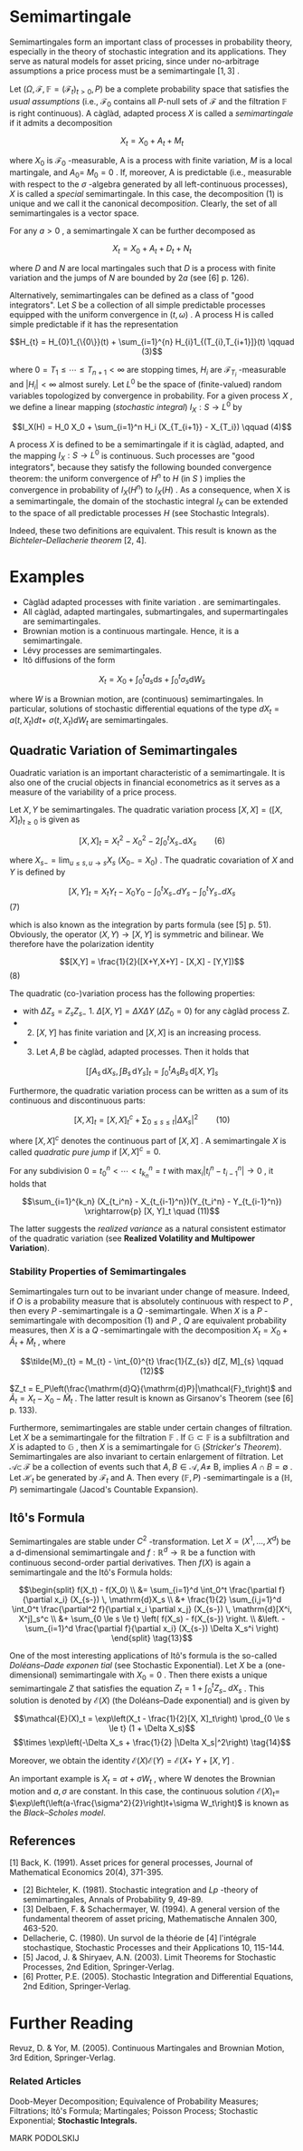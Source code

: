 # Semimartingale

Semimartingales form an important class of processes in probability theory, especially in the theory of stochastic integration and its applications. They serve as natural models for asset pricing, since under no-arbitrage assumptions a price process must be a semimartingale  $[1, 3]$ .

Let  $(\Omega, \mathcal{F}, \mathbb{F} = (\mathcal{F}_t)_{t>0}, P)$  be a complete probability space that satisfies the *usual assumptions* (i.e.,  $\mathcal{F}_0$  contains all *P*-null sets of  $\mathcal{F}$  and the filtration  $\mathbb{F}$ is right continuous). A càglàd, adapted process  $X$  is called a *semimartingale* if it admits a decomposition

$$X_t = X_0 + A_t + M_t \tag{1}$$

where  $X_0$  is  $\mathcal{F}_0$ -measurable, A is a process with finite variation, *M* is a local martingale, and  $A_0 =$  $M_0 = 0$ . If, moreover, A is predictable (i.e., measurable with respect to the  $\sigma$ -algebra generated by all left-continuous processes),  $X$  is called a *special* semimartingale. In this case, the decomposition (1) is unique and we call it the canonical decomposi*tion*. Clearly, the set of all semimartingales is a vector space.

For any  $a > 0$ , a semimartingale X can be further decomposed as

$$X_t = X_0 + A_t + D_t + N_t \tag{2}$$

where  $D$  and  $N$  are local martingales such that  $D$  is a process with finite variation and the jumps of  $N$  are bounded by  $2a$  (see [6] p. 126).

Alternatively, semimartingales can be defined as a class of "good integrators". Let  $S$  be a collection of all simple predictable processes equipped with the uniform convergence in  $(t, \omega)$ . A process H is called simple predictable if it has the representation

$$H_{t} = H_{0}1_{\{0\}}(t) + \sum_{i=1}^{n} H_{i}1_{(T_{i},T_{i+1}]}(t) \qquad (3)$$

where  $0 = T_1 \leq \cdots \leq T_{n+1} < \infty$  are stopping times,  $H_i$  are  $\mathcal{F}_{T_i}$ -measurable and  $|H_i| < \infty$  almost surely. Let  $L^0$  be the space of (finite-valued) random variables topologized by convergence in probability. For a given process  $X$ , we define a linear mapping (*stochastic integral*)  $I_X: S \to L^0$  by

$$I_X(H) = H_0 X_0 + \sum_{i=1}^n H_i (X_{T_{i+1}} - X_{T_i}) \qquad (4)$$

A process  $X$  is defined to be a semimartingale if it is càglàd, adapted, and the mapping  $I_X: S \to L^0$ is continuous. Such processes are "good integrators", because they satisfy the following bounded convergence theorem: the uniform convergence of  $H^n$  to  $H$  (in  $S$ ) implies the convergence in probability of  $I_X(H^n)$  to  $I_X(H)$ . As a consequence, when X is a semimartingale, the domain of the stochastic integral  $I_X$  can be extended to the space of all predictable processes  $H$  (see Stochastic Integrals).

Indeed, these two definitions are equivalent. This result is known as the *Bichteler–Dellacherie theorem* [2, 4].

# Examples

- Càglàd adapted processes with finite variation . are semimartingales.
- All càglàd, adapted martingales, submartingales, and supermartingales are semimartingales.
- Brownian motion is a continuous martingale. Hence, it is a semimartingale.
- Lévy processes are semimartingales.
- Itô diffusions of the form

$$X_t = X_0 + \int_0^t a_s \mathrm{d}s + \int_0^t \sigma_s \mathrm{d}W_s \tag{5}$$

where  $W$  is a Brownian motion, are (continuous) semimartingales. In particular, solutions of stochastic differential equations of the type  $dX_t = a(t, X_t)dt +$  $\sigma(t, X_t) dW_t$  are semimartingales.

## **Quadratic Variation of Semimartingales**

Ouadratic variation is an important characteristic of a semimartingale. It is also one of the crucial objects in financial econometrics as it serves as a measure of the variability of a price process.

Let  $X, Y$  be semimartingales. The quadratic variation process  $[X, X] = ([X, X]_t)_{t \ge 0}$  is given as

$$[X, X]_t = X_t^2 - X_0^2 - 2\int_0^t X_{s-} \mathrm{d}X_s \qquad (6)$$

where  $X_{s-} = \lim_{u \le s, u \to s} X_s$   $(X_{0-} = X_0)$ . The quadratic covariation of  $X$  and  $Y$  is defined by

$$[X, Y]_{t} = X_{t}Y_{t} - X_{0}Y_{0} - \int_{0}^{t} X_{s-}dY_{s} - \int_{0}^{t} Y_{s-}dX_{s}$$
(7)

which is also known as the integration by parts formula (see [5] p. 51). Obviously, the operator  $(X, Y) \to [X, Y]$  is symmetric and bilinear. We therefore have the polarization identity

$$[X,Y] = \frac{1}{2}([X+Y,X+Y] - [X,X] - [Y,Y])$$
(8)

The quadratic (co-)variation process has the following properties:

- with  $\Delta Z_s = Z_s Z_{s-}$ 1.  $\Delta[X, Y] = \Delta X \Delta Y$  $(\Delta Z_0 = 0)$  for any càglàd process Z.
- 2.  $[X, Y]$  has finite variation and  $[X, X]$  is an increasing process.
- 3. Let  $A, B$  be càglàd, adapted processes. Then it holds that

$$\left[\int A_s \, \mathrm{d}X_s, \int B_s \, \mathrm{d}Y_s\right]_t = \int_0^t A_s B_s \, \mathrm{d}[X, Y]_s \tag{9}$$

Furthermore, the quadratic variation process can be written as a sum of its continuous and discontinuous parts:

$$[X, X]_t = [X, X]_t^c + \sum_{0 \le s \le t} |\Delta X_s|^2 \qquad (10)$$

where  $[X, X]^c$  denotes the continuous part of  $[X, X]$ . A semimartingale  $X$  is called *quadratic pure jump* if  $[X, X]^{c} = 0.$ 

For any subdivision  $0 = t_0^n < \cdots < t_{k_n}^n = t$  with  $\max_i |t_i^n - t_{i-1}^n| \to 0$ , it holds that

$$\sum_{i=1}^{k_n} (X_{t_i^n} - X_{t_{i-1}^n})(Y_{t_i^n} - Y_{t_{i-1}^n}) \xrightarrow{p} [X, Y]_t \quad (11)$$

The latter suggests the *realized variance* as a natural consistent estimator of the quadratic variation (see **Realized Volatility and Multipower Variation**).

### **Stability Properties of Semimartingales**

Semimartingales turn out to be invariant under change of measure. Indeed, if  $O$  is a probability measure that is absolutely continuous with respect to  $P$ , then every  $P$ -semimartingale is a  $Q$ -semimartingale. When  $X$  is a  $P$ -semimartingale with decomposition (1) and  $P$ ,  $Q$  are equivalent probability measures, then  $X$  is a  $Q$ -semimartingale with the decomposition  $X_t = X_0 + \tilde{A}_t + \tilde{M}_t$ , where

$$\tilde{M}_{t} = M_{t} - \int_{0}^{t} \frac{1}{Z_{s}} d[Z, M]_{s} \qquad (12)$$

 $Z_t = E_P\left(\frac{\mathrm{d}Q}{\mathrm{d}P}|\mathcal{F}_t\right)$  and  $\tilde{A}_t = X_t - X_0 - \tilde{M}_t$ . The latter result is known as Girsanov's Theorem (see [6] p. 133).

Furthermore, semimartingales are stable under certain changes of filtration. Let  $X$  be a semimartingale for the filtration  $\mathbb{F}$ . If  $\mathbb{G} \subset \mathbb{F}$  is a subfiltration and  $X$  is adapted to  $\mathbb{G}$ , then  $X$  is a semimartingale for  $\mathbb{G}$  (*Stricker's Theorem*). Semimartingales are also invariant to certain enlargement of filtration. Let  $\mathcal{A} \subset$  $\mathcal{F}$  be a collection of events such that  $A, B \in \mathcal{A}, A \neq$ B, implies  $A \cap B = \emptyset$ . Let  $\mathcal{H}_t$  be generated by  $\mathcal{F}_t$  and A. Then every  $(\mathbb{F}, P)$ -semimartingale is a  $(\mathbb{H}, P)$ semimartingale (Jacod's Countable Expansion).

## Itô's Formula

Semimartingales are stable under  $C^2$ -transformation. Let  $X = (X^1, \ldots, X^d)$  be a d-dimensional semimartingale and  $f: \mathbb{R}^d \to \mathbb{R}$  be a function with continuous second-order partial derivatives. Then  $f(X)$ is again a semimartingale and the Itô's Formula holds:

$$\begin{split} f(X_t) - f(X_0) \\ &= \sum_{i=1}^d \int_0^t \frac{\partial f}{\partial x_i} (X_{s-}) \, \mathrm{d}X_s \\ &+ \frac{1}{2} \sum_{i,j=1}^d \int_0^t \frac{\partial^2 f}{\partial x_i \partial x_j} (X_{s-}) \, \mathrm{d}[X^i, X^j]_s^c \\ &+ \sum_{0 \le s \le t} \left( f(X_s) - f(X_{s-}) \right. \\ &\left. - \sum_{i=1}^d \frac{\partial f}{\partial x_i} (X_{s-}) \Delta X_s^i \right) \end{split} \tag{13}$$

One of the most interesting applications of Itô's formula is the so-called *Doléans–Dade exponen* $tial$  (see Stochastic Exponential). Let  $X$  be a (one-dimensional) semimartingale with  $X_0 = 0$ . Then there exists a unique semimartingale  $Z$  that satisfies the equation  $Z_t = 1 + \int_0^t Z_{s-} \, dX_s$ . This solution is denoted by  $\mathcal{E}(X)$  (the Doléans–Dade exponential) and is given by

$$\mathcal{E}(X)_t = \exp\left(X_t - \frac{1}{2}[X, X]_t\right) \prod_{0 \le s \le t} (1 + \Delta X_s)$$
$$\times \exp\left(-\Delta X_s + \frac{1}{2} |\Delta X_s|^2\right) \tag{14}$$

Moreover, we obtain the identity  $\mathcal{E}(X)\mathcal{E}(Y) = \mathcal{E}(X +$  $Y + [X, Y]$ .

An important example is  $X_t = at + \sigma W_t$ , where W denotes the Brownian motion and  $a, \sigma$  are constant. In this case, the continuous solution  $\mathcal{E}(X)_t =$  $\exp\left(\left(a-\frac{\sigma^2}{2}\right)t+\sigma W_t\right)$  is known as the *Black–Scholes model*.

## References

[1] Back, K. (1991). Asset prices for general processes, Journal of Mathematical Economics 20(4), 371-395.

- [2] Bichteler, K. (1981). Stochastic integration and  $Lp$ -theory of semimartingales, Annals of Probability 9, 49-89.
- [3] Delbaen, F. & Schachermayer, W. (1994). A general version of the fundamental theorem of asset pricing, Mathematische Annalen 300, 463-520.
- Dellacherie, C. (1980). Un survol de la théorie de [4] l'intégrale stochastique, Stochastic Processes and their Applications 10, 115-144.
- [5] Jacod, J. & Shiryaev, A.N. (2003). Limit Theorems for Stochastic Processes, 2nd Edition, Springer-Verlag.
- [6] Protter, P.E. (2005). Stochastic Integration and Differential Equations, 2nd Edition, Springer-Verlag.

# **Further Reading**

Revuz, D. & Yor, M. (2005). Continuous Martingales and Brownian Motion, 3rd Edition, Springer-Verlag.

### **Related Articles**

Doob-Meyer Decomposition; Equivalence of Probability Measures; Filtrations; Itô's Formula; Martingales; Poisson Process; Stochastic Exponential; **Stochastic Integrals.** 

MARK PODOLSKIJ